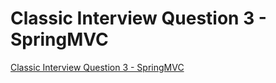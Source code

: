 # Classic Interview Question 3 - SpringMVC
[Classic Interview Question 3 - SpringMVC](https://aiwithcloud.com/2022/09/19/classic_interview_question_3___springmvc/)